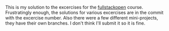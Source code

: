 This is my solution to the excercises for the [fullstackopen](https://fullstackopen.com/en/) course.
Frustratingly enough, the solutions for various excercises are in the commit with the excercise number. Also there were a few different mini-projects, they have their own branches. I don't think I'll submit it so it is fine.
